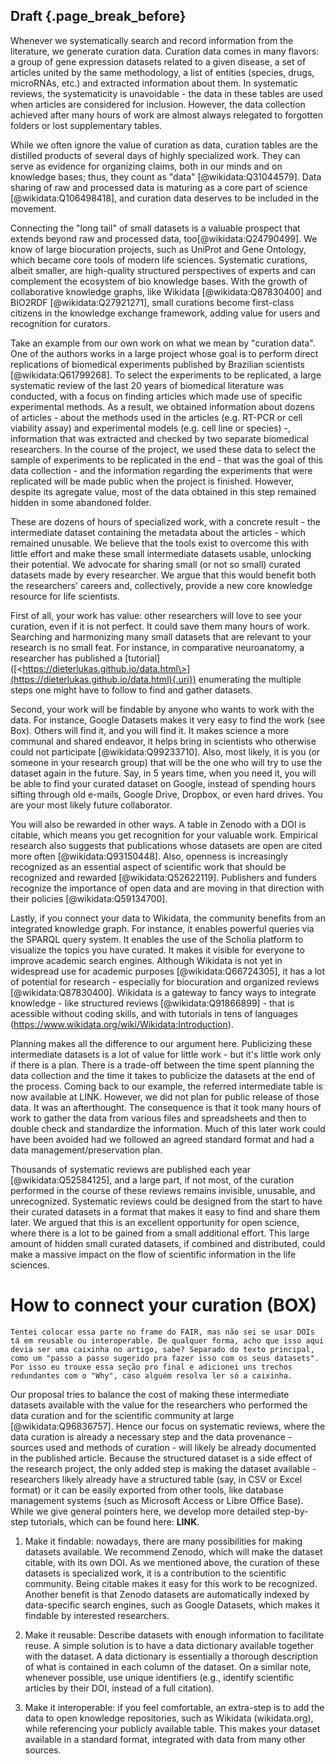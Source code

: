 ## Draft {.page_break_before}
Whenever we systematically search and record information from the literature, we generate curation data. Curation data comes in many flavors: a group of gene expression datasets related to a given disease, a set of articles united by the same methodology, a list of entities (species, drugs, microRNAs, etc.) and extracted information about them. In systematic reviews, the systematicity is unavoidable - the data in these tables are used when articles are considered for inclusion. However, the data collection achieved after many hours of work are almost always relegated to forgotten folders or lost supplementary tables.

While we often ignore the value of curation as data, curation tables are the distilled products of several days of highly specialized work.
They can serve as evidence for organizing claims, both in our minds and on knowledge bases; thus, they count as "data" [@wikidata:Q31044579].
Data sharing of raw and processed data is maturing as a core part of science [@wikidata:Q106498418], and curation data deserves to be included in the movement.    

Connecting the "long tail" of small datasets is a valuable prospect that extends beyond raw and processed data, too[@wikidata:Q24790499]. 
We know of large biocuration projects, such as UniProt and Gene Ontology, which became core tools of modern life sciences.
Systematic curations, albeit smaller, are high-quality structured perspectives of experts and can complement the ecosystem of bio knowledge bases. 
With the growth of collaborative knowledge graphs, like Wikidata [@wikidata:Q87830400] and BIO2RDF [@wikidata:Q27921271], small curations become first-class citizens in the knowledge exchange framework, adding value for users and recognition for curators.

Take an example from our own work on what we mean by "curation data". One of the authors works in a large project whose goal is to perform direct replications of biomedical experiments published by Brazilian scientists [@wikidata:Q61799268]. To select the experiments to be replicated, a large systematic review of the last 20 years of biomedical literature was conducted, with a focus on finding articles which made use of specific experimental methods. As a result, we obtained information about dozens of articles - about the methods used in the articles (e.g. RT-PCR or cell viability assay) and experimental models (e.g. cell line or species) -, information that was extracted and checked by two separate biomedical researchers. In the course of the project, we used these data to select the sample of experiments to be replicated in the end - that was the goal of this data collection - and the information regarding the experiments that were replicated will be made public when the project is finished. However, despite its agregate value, most of the data obtained in this step remained hidden in some abandoned folder.

These are dozens of hours of specialized work, with a concrete result - the intermediate dataset containing the metadata about the articles - which remained unusable. We believe that the tools exist to overcome this with little effort and make these small intermediate datasets usable, unlocking their potential. We advocate for sharing small (or not so small) curated datasets made by every researcher. We argue that this would benefit both the researchers' careers and, collectively, provide a new core knowledge resource for life scientists.

First of all, your work has value: other researchers will love to see your curation, even if it is not perfect. It could save them many hours of work. Searching and harmonizing many small datasets that are relevant to your research is no small feat. For instance, in comparative neuroanatomy, a researcher has published a [tutorial] ([\<https://dieterlukas.github.io/data.html\>](https://dieterlukas.github.io/data.html){.uri}) enumerating the multiple steps one might have to follow to find and gather datasets.

Second, your work will be findable by anyone who wants to work with the data. For instance, Google Datasets makes it very easy to find the work (see Box). Others will find it, and you will find it. It makes science a more communal and shared endeavor, it helps bring in scientists who otherwise could not participate [@wikidata:Q99233710]. Also, most likely, it is you (or someone in your research group) that will be the one who will try to use the dataset again in the future. Say, in 5 years time, when you need it, you will be able to find your curated dataset on Google, instead of spending hours sifting through old e-mails, Google Drive, Dropbox, or even hard drives. You are your most likely future collaborator.

You will also be rewarded in other ways. A table in Zenodo with a DOI is citable, which means you get recognition for your valuable work. Empirical research also suggests that publications whose datasets are open are cited more often [@wikidata:Q93150448]. Also, openness is increasingly recognized as an essential aspect of scientific work that should be recognized and rewarded [@wikidata:Q52622119]. Publishers and funders recognize the importance of open data and are moving in that direction with their policies [@wikidata:Q59134700].

Lastly, if you connect your data to Wikidata, the community benefits from an integrated knowledge graph. For instance, it enables powerful queries via the SPARQL query system. It enables the use of the Scholia platform to visualize the topics you have curated. It makes it visible for everyone to improve academic search engines. Although Wikidata is not yet in widespread use for academic purposes [@wikidata:Q66724305], it has a lot of potential for research - especially for biocuration and organized reviews [@wikidata:Q87830400]. Wikidata is a gateway to fancy ways to integrate knowledge - like structured reviews [@wikidata:Q91866899] - that is acessible without coding skills, and with tutorials in tens of languages (<https://www.wikidata.org/wiki/Wikidata:Introduction>).

Planning makes all the difference to our argument here. Publicizing these intermediate datasets is a lot of value for little work - but it's little work only if there is a plan. There is a trade-off between the time spent planning the data collection and the time it takes to publicize the datasets at the end of the process. Coming back to our example, the referred intermediate table is now available at LINK. However, we did not plan for public release of those data. It was an afterthought. The consequence is that it took many hours of work to gather the data from various files and spreadsheets and then to double check and standardize the information. Much of this later work could have been avoided had we followed an agreed standard format and had a data management/preservation plan.

Thousands of systematic reviews are published each year [@wikidata:Q52584125], and a large part, if not most, of the curation performed in the course of these reviews remains invisible, unusable, and unrecognized. Systematic reviews could be designed from the start to have their curated datasets in a format that makes it easy to find and share them later. We argued that this is an excellent opportunity for open science, where there is a lot to be gained from a small additional effort. This large amount of hidden small curated datasets, if combined and distributed, could make a massive impact on the flow of scientific information in the life sciences.

# How to connect your curation (BOX)

`Tentei colocar essa parte no frame do FAIR, mas não sei se usar DOIs tá em reusable ou interoperable. De qualquer forma, acho que isso aqui devia ser uma caixinha no artigo, sabe? Separado do texto principal, como um "passo a passo sugerido pra fazer isso com os seus datasets". Por isso eu trouxe essa seção pro final e adicionei uns trechos redundantes com o "Why", caso alguém resolva ler só a caixinha.`

Our proposal tries to balance the cost of making these intermediate datasets available with the value for the researchers who performed the data curation and for the scientific community at large [@wikidata:Q96836757]. Hence our focus on systematic reviews, where the data curation is already a necessary step and the data provenance - sources used and methods of curation - will likely be already documented in the published article. Because the structured dataset is a side effect of the research project, the only added step is making the dataset available - researchers likely already have a structured table (say, in CSV or Excel format) or it can be easily exported from other tools, like database management systems (such as Microsoft Access or Libre Office Base). While we give general pointers here, we develop more detailed step-by-step tutorials, which can be found here: **LINK**.

1.  Make it findable: nowadays, there are many possibilities for making datasets available. We recommend Zenodo, which will make the dataset citable, with its own DOI. As we mentioned above, the curation of these datasets is specialized work, it is a contribution to the scientific community. Being citable makes it easy for this work to be recognized. Another benefit is that Zenodo datasets are automatically indexed by data-specific search engines, such as Google Datasets, which makes it findable by interested researchers.

2.  Make it reusable: Describe datasets with enough information to facilitate reuse. A simple solution is to have a data dictionary available together with the dataset. A data dictionary is essentially a thorough description of what is contained in each column of the dataset. On a similar note, whenever possible, use unique identifiers (e.g., identify scientific articles by their DOI, instead of a full citation).

3.  Make it interoperable: if you feel comfortable, an extra-step is to add the data to open knowledge repositories, such as Wikidata (wikidata.org), while referencing your publicly available table. This makes your dataset available in a standard format, integrated with data from many other sources.
